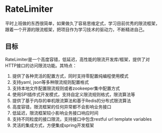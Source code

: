 # RateLimiter
平时上班做的东西很简单，如果做久了容易思维定式，学习目前优秀的限流框架，跟着一个开源的限流框架，把项目作为学习技术的驱动力，不断精进自己。


## 目标
RateLimiter是一个高度容错，低延迟，高性能的限流开发库/框架，提供了对HTTP接口的访问限流功能。其特点：

1. 提供了各种灵活的配置方式，同时支持零配置纯编程使用模式
2. 支持yaml, json等多种限流规则配置格式
3. 支持本地文件配置限流规则或者zookeeper集中配置方式
4. 使用SPI插件式开发模式，支持自定义限流规则格式，限流算法等
5. 提供了基于内存的单机限流算法和基于Redis的分布式限流算法
6. 高度容错，限流框架的任何异常都不会影响业务接口
7. 低延迟，限流框架较小影响业务接口响应时间
8. 支持不同粒度的接口限流，支持接口中包含restful url template variables
9. 灵活的集成方式，方便集成spring开发框架

